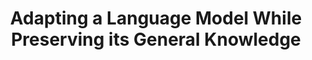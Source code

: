 ---
layout: default
title: 'Adapting a Language Model While Preserving its General Knowledge'
authors: Zixuan Ke, <strong>Yijia Shao</strong>, Haowei Lin, Hu Xu, Lei Shu, Bing Liu
publication: In EMNLP 2022.
year: 2022.06
pdf: 'https://arxiv.org/abs/2301.08986'
code: 'https://github.com/UIC-Liu-Lab/DGA'
official_link: 'https://aclanthology.org/2022.emnlp-main.693.pdf'
---